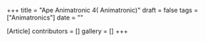 +++
title = "Ape Animatronic 4( Animatronic)"
draft = false
tags = ["Animatronics"]
date = ""

[Article]
contributors = []
gallery = []
+++